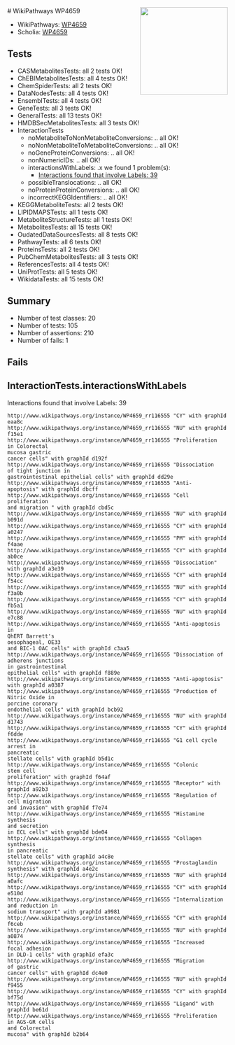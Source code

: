 <img style="float: right; width: 200px" src="https://upload.wikimedia.org/wikipedia/commons/thumb/8/83/Wplogo_with_text_500.png/640px-Wplogo_with_text_500.png" />
# WikiPathways WP4659

* WikiPathways: [WP4659](https://new.wikipathways.org/pathways/WP4659)
* Scholia: [WP4659](https://scholia.toolforge.org/wikipathways/WP4659)
## Tests
* CASMetabolitesTests: all 2 tests OK!
* ChEBIMetabolitesTests: all 4 tests OK!
* ChemSpiderTests: all 2 tests OK!
* DataNodesTests: all 4 tests OK!
* EnsemblTests: all 4 tests OK!
* GeneTests: all 3 tests OK!
* GeneralTests: all 13 tests OK!
* HMDBSecMetabolitesTests: all 3 tests OK!
* InteractionTests
    * noMetaboliteToNonMetaboliteConversions: .. all OK!
    * noNonMetaboliteToMetaboliteConversions: .. all OK!
    * noGeneProteinConversions: .. all OK!
    * nonNumericIDs: .. all OK!
    * interactionsWithLabels: .x we found 1 problem(s):
        * [Interactions found that involve Labels: 39](#fe97a8ff)
    * possibleTranslocations: .. all OK!
    * noProteinProteinConversions: .. all OK!
    * incorrectKEGGIdentifiers: .. all OK!
* KEGGMetaboliteTests: all 2 tests OK!
* LIPIDMAPSTests: all 1 tests OK!
* MetaboliteStructureTests: all 1 tests OK!
* MetabolitesTests: all 15 tests OK!
* OudatedDataSourcesTests: all 8 tests OK!
* PathwayTests: all 6 tests OK!
* ProteinsTests: all 2 tests OK!
* PubChemMetabolitesTests: all 3 tests OK!
* ReferencesTests: all 4 tests OK!
* UniProtTests: all 5 tests OK!
* WikidataTests: all 15 tests OK!


## Summary

* Number of test classes: 20
* Number of tests: 105
* Number of assertions: 210
* Number of fails: 1

## Fails

<a name="fe97a8ff" />

## InteractionTests.interactionsWithLabels

Interactions found that involve Labels: 39
```
http://www.wikipathways.org/instance/WP4659_rr116555 "CY" with graphId eaa8c
http://www.wikipathways.org/instance/WP4659_rr116555 "NU" with graphId f15e1
http://www.wikipathways.org/instance/WP4659_rr116555 "Proliferation
in Colorectal
mucosa gastric
cancer cells" with graphId d192f
http://www.wikipathways.org/instance/WP4659_rr116555 "Dissociation
of tight junction in
gastrointestinal epithelial cells" with graphId dd29e
http://www.wikipathways.org/instance/WP4659_rr116555 "Anti-
apoptosis" with graphId dbcff
http://www.wikipathways.org/instance/WP4659_rr116555 "Cell proliferation
and migration " with graphId cbd5c
http://www.wikipathways.org/instance/WP4659_rr116555 "NU" with graphId b091d
http://www.wikipathways.org/instance/WP4659_rr116555 "CY" with graphId a0247
http://www.wikipathways.org/instance/WP4659_rr116555 "PM" with graphId f4aae
http://www.wikipathways.org/instance/WP4659_rr116555 "CY" with graphId ab0ce
http://www.wikipathways.org/instance/WP4659_rr116555 "Dissociation" with graphId a3e39
http://www.wikipathways.org/instance/WP4659_rr116555 "CY" with graphId f54cc
http://www.wikipathways.org/instance/WP4659_rr116555 "NU" with graphId f3a0b
http://www.wikipathways.org/instance/WP4659_rr116555 "CY" with graphId fb5a1
http://www.wikipathways.org/instance/WP4659_rr116555 "NU" with graphId e7c88
http://www.wikipathways.org/instance/WP4659_rr116555 "Anti-apoptosis in
QhERT Barrett's 
oesophageal, OE33
and BIC-1 OAC cells" with graphId c3aa5
http://www.wikipathways.org/instance/WP4659_rr116555 "Dissociation of
adherens junctions
in gastrointestinal
epithelial cells" with graphId f889e
http://www.wikipathways.org/instance/WP4659_rr116555 "Anti-apoptosis" with graphId a0387
http://www.wikipathways.org/instance/WP4659_rr116555 "Production of
Nitric Oxide in
porcine coronary
endothelial cells" with graphId bcb92
http://www.wikipathways.org/instance/WP4659_rr116555 "NU" with graphId d1743
http://www.wikipathways.org/instance/WP4659_rr116555 "CY" with graphId f6dde
http://www.wikipathways.org/instance/WP4659_rr116555 "G1 cell cycle
arrest in
pancreatic
stellate cells" with graphId b5d1c
http://www.wikipathways.org/instance/WP4659_rr116555 "Colonic 
stem cell
proliferation" with graphId f64af
http://www.wikipathways.org/instance/WP4659_rr116555 "Receptor" with graphId a92b3
http://www.wikipathways.org/instance/WP4659_rr116555 "Regulation of
cell migration
and invasion" with graphId f7e74
http://www.wikipathways.org/instance/WP4659_rr116555 "Histamine 
synthesis
and secretion  
in ECL cells" with graphId bde04
http://www.wikipathways.org/instance/WP4659_rr116555 "Collagen
synthesis
in pancreatic
stellate cells" with graphId a4c8e
http://www.wikipathways.org/instance/WP4659_rr116555 "Prostaglandin
synthesis" with graphId a4e2c
http://www.wikipathways.org/instance/WP4659_rr116555 "NU" with graphId a0afc
http://www.wikipathways.org/instance/WP4659_rr116555 "CY" with graphId e510d
http://www.wikipathways.org/instance/WP4659_rr116555 "Internalization
and reduction in
sodium transport" with graphId a9981
http://www.wikipathways.org/instance/WP4659_rr116555 "CY" with graphId f6ceb
http://www.wikipathways.org/instance/WP4659_rr116555 "NU" with graphId a0874
http://www.wikipathways.org/instance/WP4659_rr116555 "Increased 
focal adhesion
in DLD-1 cells" with graphId efa3c
http://www.wikipathways.org/instance/WP4659_rr116555 "Migration 
of gastric
cancer cells" with graphId dc4e0
http://www.wikipathways.org/instance/WP4659_rr116555 "NU" with graphId f9455
http://www.wikipathways.org/instance/WP4659_rr116555 "CY" with graphId bf75d
http://www.wikipathways.org/instance/WP4659_rr116555 "Ligand" with graphId be61d
http://www.wikipathways.org/instance/WP4659_rr116555 "Proliferation
in AGS-GR cells
and Colorectal
mucosa" with graphId b2b64
```

